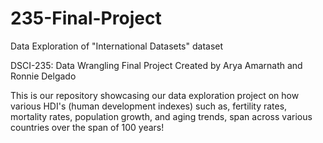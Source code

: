 # 235-Final-Project
 Data Exploration of "International Datasets" dataset

DSCI-235: Data Wrangling Final Project
Created by Arya Amarnath and Ronnie Delgado

This is our repository showcasing our data exploration project on how various HDI's (human development indexes) such as, fertility rates, mortality rates, population growth, and aging trends, span across various countries over the span of 100 years!
